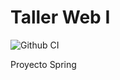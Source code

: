 # Taller Web I

![Github CI](https://github.com/gabtar/taller-web-I/actions/workflows/tests.yml/badge.svg)

Proyecto Spring